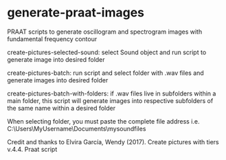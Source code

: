 # generate-praat-images
PRAAT scripts to generate oscillogram and spectrogram images with fundamental frequency contour

create-pictures-selected-sound: select Sound object and run script to generate image into desired folder

create-pictures-batch: run script and select folder with .wav files and generate images into desired folder

create-pictures-batch-with-folders: if .wav files live in subfolders within a main folder, this script will generate images into respective subfolders of the same name within a desired folder

When selecting folder, you must paste the complete file address i.e. C:\Users\MyUsername\Documents\mysoundfiles


Credit and thanks to
Elvira García, Wendy (2017). Create pictures with tiers v.4.4. Praat script
